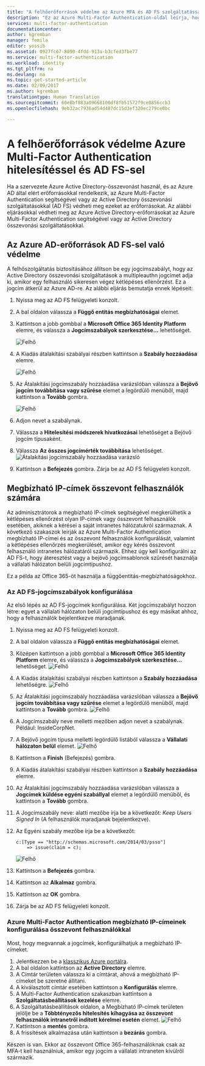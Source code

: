 ```yaml
---
title: "A felhőerőforrások védelme az Azure MFA és AD FS szolgáltatással | Microsoft Docs"
description: "Ez az Azure Multi-Factor Authentication-oldal leírja, hogyan kezdheti el az Azure MFA és az AD FS használatát a felhőben."
services: multi-factor-authentication
documentationcenter: 
author: kgremban
manager: femila
editor: yossib
ms.assetid: 0927fc67-8090-4fdd-913a-b3cfed3fbe77
ms.service: multi-factor-authentication
ms.workload: identity
ms.tgt_pltfrm: na
ms.devlang: na
ms.topic: get-started-article
ms.date: 02/09/2017
ms.author: kgremban
translationtype: Human Translation
ms.sourcegitcommit: 60e8bf883a09668100df8fb51572f9ce0856ccb3
ms.openlocfilehash: 9eb32ac7936ad54d487dc15d3ef320ec279ce0bc

---
```


# <a name="securing-cloud-resources-with-azure-multi-factor-authentication-and-ad-fs"></a>A felhőerőforrások védelme Azure Multi-Factor Authentication hitelesítéssel és AD FS-sel
Ha a szervezete Azure Active Directory-összevonást használ, és az Azure AD által elért erőforrásokkal rendelkezik, az Azure Multi-Factor Authentication segítségével vagy az Active Directory összevonási szolgáltatásokkal (AD FS) védheti meg ezeket az erőforrásokat. Az alábbi eljárásokkal védheti meg az Azure Active Directory-erőforrásokat az Azure Multi-Factor Authentication segítségével vagy az Active Directory összevonási szolgáltatásokkal.

## <a name="secure-azure-ad-resources-using-ad-fs"></a>Az Azure AD-erőforrások AD FS-sel való védelme
A felhőszolgáltatás biztosításához állítson be egy jogcímszabályt, hogy az Active Directory összevonási szolgáltatások a multipleauthn jogcímet adja ki, amikor egy felhasználó sikeresen végez kétlépéses ellenőrzést. Ez a jogcím átkerül az Azure AD-re. Az alábbi eljárás bemutatja ennek lépéseit:


1. Nyissa meg az AD FS felügyeleti konzolt.
2. A bal oldalon válassza a **Függő entitás megbízhatóságai** elemet.
3. Kattintson a jobb gombbal a **Microsoft Office 365 Identity Platform** elemre, és válassza a **Jogcímszabályok szerkesztése…** lehetőséget.

   ![Felhő](./media/multi-factor-authentication-get-started-adfs-cloud/trustedip1.png)

4. A Kiadás átalakítási szabályai részben kattintson a **Szabály hozzáadása** elemre.

   ![Felhő](./media/multi-factor-authentication-get-started-adfs-cloud/trustedip2.png)

5. Az Átalakítási jogcímszabály hozzáadása varázslóban válassza a **Bejövő jogcím továbbítása vagy szűrése** elemet a legördülő menüből, majd kattintson a **Tovább** gombra.

   ![Felhő](./media/multi-factor-authentication-get-started-adfs-cloud/trustedip3.png)

6. Adjon nevet a szabálynak. 
7. Válassza a **Hitelesítési módszerek hivatkozásai** lehetőséget a Bejövő jogcím típusaként.
8. Válassza **Az összes jogcímérték továbbítása** lehetőséget.
    ![Átalakítási jogcímszabály hozzáadása varázsló](./media/multi-factor-authentication-get-started-adfs-cloud/configurewizard.png)
9. Kattintson a **Befejezés** gombra. Zárja be az AD FS felügyeleti konzolt.

## <a name="trusted-ips-for-federated-users"></a>Megbízható IP-címek összevont felhasználók számára
Az adminisztrátorok a megbízható IP-címek segítségével megkerülhetik a kétlépéses ellenőrzést olyan IP-címek vagy összevont felhasználók esetében, akiknek a kérései a saját intranetes hálózatukról származnak. A következő szakaszok leírják az Azure Multi-Factor Authentication megbízható IP-címei és az összevont felhasználók konfigurálását, valamint a kétlépéses ellenőrzés megkerülését, amikor egy kérés összevont felhasználó intranetes hálózatáról származik. Ehhez úgy kell konfigurálni az AD FS-t, hogy áteresztést vagy a bejövő jogcímsablonok szűrését használja a vállalati hálózaton belüli jogcímtípushoz.

Ez a példa az Office 365-öt használja a függőentitás-megbízhatóságokhoz.

### <a name="configure-the-ad-fs-claims-rules"></a>Az AD FS-jogcímszabályok konfigurálása
Az első lépés az AD FS-jogcímek konfigurálása. Két jogcímszabályt hozzon létre: egyet a vállalati hálózaton belüli jogcímtípushoz és egy másikat ahhoz, hogy a felhasználók bejelentkezve maradjanak.

1. Nyissa meg az AD FS felügyeleti konzolt.
2. A bal oldalon válassza a **Függő entitás megbízhatóságai** elemet.
3. Középen kattintson a jobb gombbal a **Microsoft Office 365 Identity Platform** elemre, és válassza a **Jogcímszabályok szerkesztése…** lehetőséget.
   ![Felhő](./media/multi-factor-authentication-get-started-adfs-cloud/trustedip1.png)
4. A Kiadás átalakítási szabályai részben kattintson a **Szabály hozzáadása** lehetőségre.
   ![Felhő](./media/multi-factor-authentication-get-started-adfs-cloud/trustedip2.png)
5. Az Átalakítási jogcímszabály hozzáadása varázslóban válassza a **Bejövő jogcím továbbítása vagy szűrése** elemet a legördülő menüből, majd kattintson a **Tovább** gombra.
   ![Felhő](./media/multi-factor-authentication-get-started-adfs-cloud/trustedip3.png)
6. A Jogcímszabály neve melletti mezőben adjon nevet a szabálynak. Például: InsideCorpNet.
7. A Bejövő jogcím típusa melletti legördülő listából válassza a **Vállalati hálózaton belül** elemet.
   ![Felhő](./media/multi-factor-authentication-get-started-adfs-cloud/trustedip4.png)
8. Kattintson a **Finish** (Befejezés) gombra.
9. A Kiadás átalakítási szabályai részben kattintson a **Szabály hozzáadása** elemre.
10. Az Átalakítási jogcímszabály hozzáadása varázslóban válassza a **Jogcímek küldése egyéni szabállyal** elemet a legördülő menüből, és kattintson a **Tovább** gombra.
11. A Jogcímszabály neve: alatti mezőbe írja be a következőt: *Keep Users Signed In* (A felhasználók maradjanak bejelentkezve).
12. Az Egyéni szabály mezőbe írja be a következőt:

        c:[Type == "http://schemas.microsoft.com/2014/03/psso"]
            => issue(claim = c);
    ![Felhő](./media/multi-factor-authentication-get-started-adfs-cloud/trustedip5.png)
13. Kattintson a **Befejezés** gombra.
14. Kattintson az **Alkalmaz** gombra.
15. Kattintson az **OK** gombra.
16. Zárja be az AD FS felügyeleti konzolt.

### <a name="configure-azure-multi-factor-authentication-trusted-ips-with-federated-users"></a>Azure Multi-Factor Authentication megbízható IP-címeinek konfigurálása összevont felhasználókkal
Most, hogy megvannak a jogcímek, konfigurálhatjuk a megbízható IP-címeket.

1. Jelentkezzen be a [klasszikus Azure portálra](https://manage.windowsazure.com).
2. A bal oldalon kattintson az **Active Directory** elemre.
3. A Címtár területen válassza ki a címtárat, ahová a megbízható IP-címeket be szeretné állítani.
4. A kiválasztott címtár esetében kattintson a **Konfigurálás** elemre.
5. A Multi-Factor Authentication szakaszban kattintson a **Szolgáltatásbeállítások kezelése** elemre.
6. A Szolgáltatásbeállítások oldalon, a Megbízható IP-címek területen jelölje be a **Többtényezős hitelesítés kihagyása az összevont felhasználók intranetről indított kérelmei esetén** elemet.
   ![Felhő](./media/multi-factor-authentication-get-started-adfs-cloud/trustedip6.png)
7. Kattintson a **mentés** gombra.
8. A frissítések alkalmazása után kattintson a **bezárás** gombra.

Készen is van. Ekkor az összevont Office 365-felhasználóknak csak az MFA-t kell használniuk, amikor egy jogcím a vállalati intraneten kívülről származik.



<!--HONumber=Feb17_HO2-->


